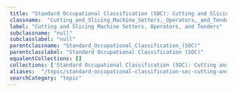 ```yaml
--- 
 title: "Standard Occupational Classification (SOC): Cutting and Slicing Machine Setters, Operators, and Tenders" 
 classname:  "Cutting_and_Slicing_Machine_Setters,_Operators,_and_Tenders" 
 label: "Cutting and Slicing Machine Setters, Operators, and Tenders" 
 subclassname: "null" 
 subclasslabel: "null" 
 parentclassname: "Standard_Occupational_Classification_(SOC)" 
 parentclasslabel: "Standard Occupational Classification (SOC)" 
 equalentCollections: [] 
 collections: ['Standard Occupational Classification (SOC): Cutting and Slicing Machine Setters, Operators, and Tenders']
 aliases:  "/topic/standard-occupational-classification-soc-cutting-and-slicing-machine-setters-operators-and-tenders"  
 searchCategory: "topic" 
---
```

